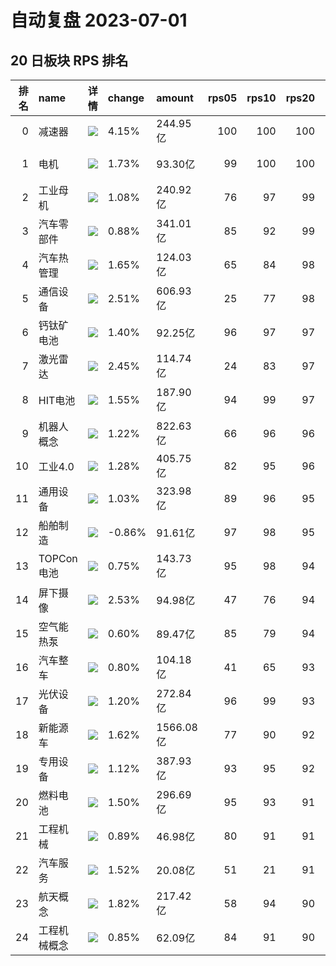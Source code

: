 # 自动复盘 2023-07-01
## 20 日板块 RPS 排名
|   排名 | name         | 详情                                                                                                | change   | amount    |   rps05 |   rps10 |   rps20 |   rps50 |   rps120 |   rps250 | volume       |
|-------:|:-------------|:----------------------------------------------------------------------------------------------------|:---------|:----------|--------:|--------:|--------:|--------:|---------:|---------:|:-------------|
|      0 | 减速器       | ![](https://sykent-blog-image.oss-cn-beijing.aliyuncs.com/quant/image/2023/7/1688200431158-tmp.jpg) | 4.15%    | 244.95亿  |     100 |     100 |     100 |     100 |       99 |        0 | 1625.72万手  |
|      1 | 电机         | ![](https://sykent-blog-image.oss-cn-beijing.aliyuncs.com/quant/image/2023/7/1688200432558-tmp.jpg) | 1.73%    | 93.30亿   |      99 |     100 |     100 |      99 |       96 |       87 | 519.20万手   |
|      2 | 工业母机     | ![](https://sykent-blog-image.oss-cn-beijing.aliyuncs.com/quant/image/2023/7/1688200433657-tmp.jpg) | 1.08%    | 240.92亿  |      76 |      97 |      99 |      95 |       86 |       92 | 1565.88万手  |
|      3 | 汽车零部件   | ![](https://sykent-blog-image.oss-cn-beijing.aliyuncs.com/quant/image/2023/7/1688200434675-tmp.jpg) | 0.88%    | 341.01亿  |      85 |      92 |      99 |      98 |       61 |       58 | 2324.95万手  |
|      4 | 汽车热管理   | ![](https://sykent-blog-image.oss-cn-beijing.aliyuncs.com/quant/image/2023/7/1688200435706-tmp.jpg) | 1.65%    | 124.03亿  |      65 |      84 |      98 |      99 |       86 |       75 | 1135.67万手  |
|      5 | 通信设备     | ![](https://sykent-blog-image.oss-cn-beijing.aliyuncs.com/quant/image/2023/7/1688200436693-tmp.jpg) | 2.51%    | 606.93亿  |      25 |      77 |      98 |      97 |       96 |       97 | 2321.18万手  |
|      6 | 钙钛矿电池   | ![](https://sykent-blog-image.oss-cn-beijing.aliyuncs.com/quant/image/2023/7/1688200437675-tmp.jpg) | 1.40%    | 92.25亿   |      96 |      97 |      97 |      77 |       57 |        0 | 525.66万手   |
|      7 | 激光雷达     | ![](https://sykent-blog-image.oss-cn-beijing.aliyuncs.com/quant/image/2023/7/1688200438577-tmp.jpg) | 2.45%    | 114.74亿  |      24 |      83 |      97 |      94 |       81 |       88 | 502.61万手   |
|      8 | HIT电池      | ![](https://sykent-blog-image.oss-cn-beijing.aliyuncs.com/quant/image/2023/7/1688200439559-tmp.jpg) | 1.55%    | 187.90亿  |      94 |      99 |      97 |      68 |       27 |       38 | 887.84万手   |
|      9 | 机器人概念   | ![](https://sykent-blog-image.oss-cn-beijing.aliyuncs.com/quant/image/2023/7/1688200440489-tmp.jpg) | 1.22%    | 822.63亿  |      66 |      96 |      96 |      97 |       89 |        0 | 5275.68万手  |
|     10 | 工业4.0      | ![](https://sykent-blog-image.oss-cn-beijing.aliyuncs.com/quant/image/2023/7/1688200441442-tmp.jpg) | 1.28%    | 405.75亿  |      82 |      95 |      96 |      97 |       85 |       85 | 2812.94万手  |
|     11 | 通用设备     | ![](https://sykent-blog-image.oss-cn-beijing.aliyuncs.com/quant/image/2023/7/1688200442411-tmp.jpg) | 1.03%    | 323.98亿  |      89 |      96 |      95 |      96 |       68 |       79 | 2222.91万手  |
|     12 | 船舶制造     | ![](https://sykent-blog-image.oss-cn-beijing.aliyuncs.com/quant/image/2023/7/1688200443405-tmp.jpg) | -0.86%   | 91.61亿   |      97 |      98 |      95 |     100 |       99 |       99 | 574.83万手   |
|     13 | TOPCon电池   | ![](https://sykent-blog-image.oss-cn-beijing.aliyuncs.com/quant/image/2023/7/1688200444361-tmp.jpg) | 0.75%    | 143.73亿  |      95 |      98 |      94 |      87 |       49 |        0 | 769.52万手   |
|     14 | 屏下摄像     | ![](https://sykent-blog-image.oss-cn-beijing.aliyuncs.com/quant/image/2023/7/1688200445361-tmp.jpg) | 2.53%    | 94.98亿   |      47 |      76 |      94 |      78 |       84 |       66 | 1085.04万手  |
|     15 | 空气能热泵   | ![](https://sykent-blog-image.oss-cn-beijing.aliyuncs.com/quant/image/2023/7/1688200446240-tmp.jpg) | 0.60%    | 89.47亿   |      85 |      79 |      94 |      98 |       79 |        0 | 612.19万手   |
|     16 | 汽车整车     | ![](https://sykent-blog-image.oss-cn-beijing.aliyuncs.com/quant/image/2023/7/1688200447159-tmp.jpg) | 0.80%    | 104.18亿  |      41 |      65 |      93 |      79 |       36 |       17 | 846.87万手   |
|     17 | 光伏设备     | ![](https://sykent-blog-image.oss-cn-beijing.aliyuncs.com/quant/image/2023/7/1688200448125-tmp.jpg) | 1.20%    | 272.84亿  |      96 |      99 |      93 |      56 |        6 |       25 | 1072.21万手  |
|     18 | 新能源车     | ![](https://sykent-blog-image.oss-cn-beijing.aliyuncs.com/quant/image/2023/7/1688200449108-tmp.jpg) | 1.62%    | 1566.08亿 |      77 |      90 |      92 |      90 |       58 |       52 | 10167.19万手 |
|     19 | 专用设备     | ![](https://sykent-blog-image.oss-cn-beijing.aliyuncs.com/quant/image/2023/7/1688200450044-tmp.jpg) | 1.12%    | 387.93亿  |      93 |      95 |      92 |      93 |       74 |       78 | 2815.30万手  |
|     20 | 燃料电池     | ![](https://sykent-blog-image.oss-cn-beijing.aliyuncs.com/quant/image/2023/7/1688200451024-tmp.jpg) | 1.50%    | 296.69亿  |      95 |      93 |      91 |      82 |       55 |       47 | 2783.42万手  |
|     21 | 工程机械     | ![](https://sykent-blog-image.oss-cn-beijing.aliyuncs.com/quant/image/2023/7/1688200451991-tmp.jpg) | 0.89%    | 46.98亿   |      80 |      91 |      91 |      89 |       68 |       70 | 453.24万手   |
|     22 | 汽车服务     | ![](https://sykent-blog-image.oss-cn-beijing.aliyuncs.com/quant/image/2023/7/1688200452915-tmp.jpg) | 1.52%    | 20.08亿   |      51 |      21 |      91 |      21 |       28 |       12 | 247.25万手   |
|     23 | 航天概念     | ![](https://sykent-blog-image.oss-cn-beijing.aliyuncs.com/quant/image/2023/7/1688200453877-tmp.jpg) | 1.82%    | 217.42亿  |      58 |      94 |      90 |      91 |       79 |       80 | 1236.58万手  |
|     24 | 工程机械概念 | ![](https://sykent-blog-image.oss-cn-beijing.aliyuncs.com/quant/image/2023/7/1688200454904-tmp.jpg) | 0.85%    | 62.09亿   |      84 |      91 |      90 |      91 |       75 |       74 | 600.17万手   |